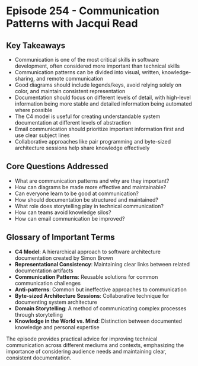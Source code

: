# Episode 254 - Communication Patterns with Jacqui Read

## Key Takeaways
- Communication is one of the most critical skills in software development, often considered more important than technical skills
- Communication patterns can be divided into visual, written, knowledge-sharing, and remote communication
- Good diagrams should include legends/keys, avoid relying solely on color, and maintain consistent representation
- Documentation should focus on different levels of detail, with high-level information being more stable and detailed information being automated where possible
- The C4 model is useful for creating understandable system documentation at different levels of abstraction
- Email communication should prioritize important information first and use clear subject lines
- Collaborative approaches like pair programming and byte-sized architecture sessions help share knowledge effectively

## Core Questions Addressed
- What are communication patterns and why are they important?
- How can diagrams be made more effective and maintainable?
- Can everyone learn to be good at communication?
- How should documentation be structured and maintained?
- What role does storytelling play in technical communication?
- How can teams avoid knowledge silos?
- How can email communication be improved?

## Glossary of Important Terms
- **C4 Model**: A hierarchical approach to software architecture documentation created by Simon Brown
- **Representational Consistency**: Maintaining clear links between related documentation artifacts
- **Communication Patterns**: Reusable solutions for common communication challenges
- **Anti-patterns**: Common but ineffective approaches to communication
- **Byte-sized Architecture Sessions**: Collaborative technique for documenting system architecture
- **Domain Storytelling**: A method of communicating complex processes through storytelling
- **Knowledge in the World vs. Mind**: Distinction between documented knowledge and personal expertise

The episode provides practical advice for improving technical communication across different mediums and contexts, emphasizing the importance of considering audience needs and maintaining clear, consistent documentation.